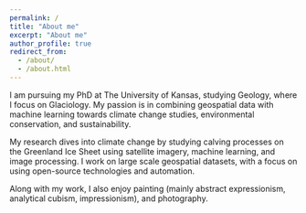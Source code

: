 ```yaml
---
permalink: /
title: "About me"
excerpt: "About me"
author_profile: true
redirect_from: 
  - /about/
  - /about.html
---
```


I am pursuing my PhD at The University of Kansas, studying Geology, where I focus on Glaciology. My passion is in combining geospatial data with machine learning towards climate change studies, environmental conservation, and sustainability. 

My research dives into climate change by studying calving processes on the Greenland Ice Sheet using satellite imagery, machine learning, and image processing. I work on large scale geospatial datasets, with a focus on using open-source technologies and automation.

Along with my work, I also enjoy painting (mainly abstract expressionism, analytical cubism, impressionism), and photography.

